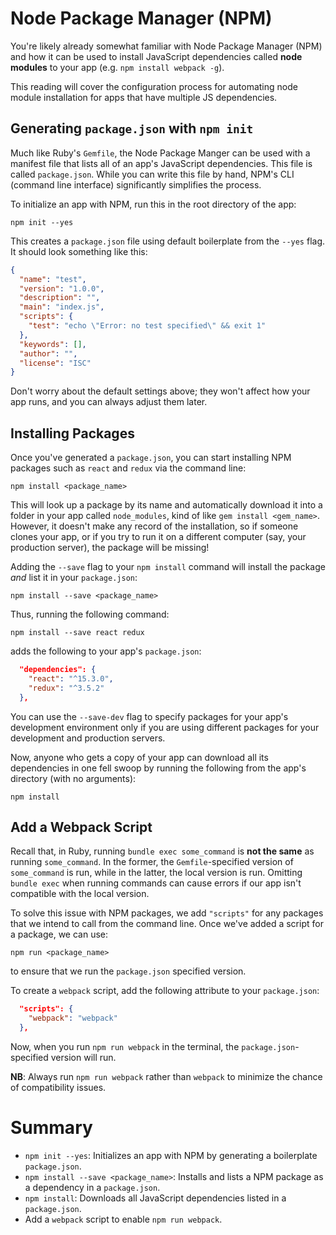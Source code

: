 # Node Package Manager (NPM)

You're likely already somewhat familiar with Node Package Manager (NPM) and how
it can be used to install JavaScript dependencies called **node modules** to
your app (e.g. `npm install webpack -g`).

This reading will cover the configuration process for automating node module
installation for apps that have multiple JS dependencies.

## Generating `package.json` with `npm init`

Much like Ruby's `Gemfile`, the Node Package Manger can be used with a manifest
file that lists all of an app's JavaScript dependencies. This file is called
`package.json`. While you can write this file by hand, NPM's CLI (command line
interface) significantly simplifies the process.

To initialize an app with NPM, run this in the root directory of the app:

```
npm init --yes
```

This creates a `package.json` file using default boilerplate from the `--yes`
flag. It should look something like this:

```json
{
  "name": "test",
  "version": "1.0.0",
  "description": "",
  "main": "index.js",
  "scripts": {
    "test": "echo \"Error: no test specified\" && exit 1"
  },
  "keywords": [],
  "author": "",
  "license": "ISC"
}
```

Don't worry about the default settings above; they won't affect how your app
runs, and you can always adjust them later.

## Installing Packages

Once you've generated a `package.json`, you can start installing NPM packages
such as `react` and `redux` via the command line:

```
npm install <package_name>
```

This will look up a package by its name and automatically download it into a
folder in your app called `node_modules`, kind of like `gem install <gem_name>`.
However, it doesn't make any record of the installation, so if someone clones
your app, or if you try to run it on a different computer (say, your production
server), the package will be missing!

Adding the `--save` flag to your `npm install` command will install the package
*and* list it in your `package.json`:

```
npm install --save <package_name>
```

Thus, running the following command:
```
npm install --save react redux
```

adds the following to your app's `package.json`:

```json
  "dependencies": {
    "react": "^15.3.0",
    "redux": "^3.5.2"
  },
```

You can use the `--save-dev` flag to specify packages for your app's development
environment only if you are using different packages for your development and
production servers.

Now, anyone who gets a copy of your app can download all its dependencies in one
fell swoop by running the following from the app's directory (with no
arguments):

```
npm install
```

## Add a Webpack Script

Recall that, in Ruby, running `bundle exec some_command` is **not the same** as
running `some_command`. In the former, the `Gemfile`-specified version of
`some_command` is run, while in the latter, the local version is run. Omitting
`bundle exec` when running commands can cause errors if our app isn't compatible
with the local version.

To solve this issue with NPM packages, we add `"scripts"` for any packages that
we intend to call from the command line. Once we've added a script for a
package, we can use:

```
npm run <package_name>
```

to ensure that we run the `package.json` specified version.

To create a `webpack` script, add the following attribute to your `package.json`:

```json
  "scripts": {
    "webpack": "webpack"
  },
```

Now, when you run `npm run webpack` in the terminal, the
`package.json`-specified version will run.

**NB**: Always run `npm run webpack` rather than `webpack` to minimize the
chance of compatibility issues.

# Summary

- `npm init --yes`: Initializes an app with NPM by generating a boilerplate `package.json`.
- `npm install --save <package_name>`: Installs and lists a NPM package as a dependency in a `package.json`.
- `npm install`: Downloads all JavaScript dependencies listed in a `package.json`.
- Add a `webpack` script to enable `npm run webpack`.
